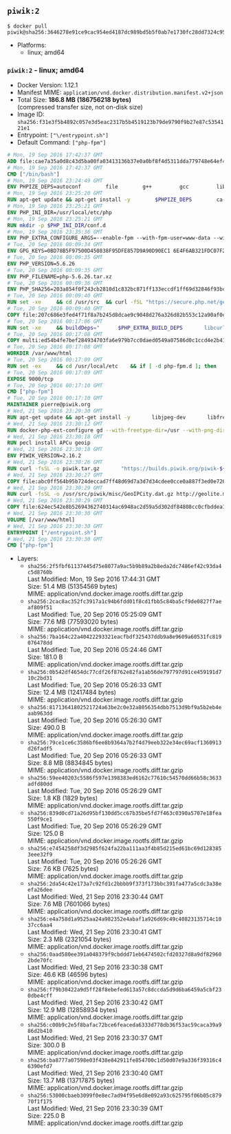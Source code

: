 ## `piwik:2`

```console
$ docker pull piwik@sha256:3646278e91ce9cac954ed4187dc989bd5b5f0ab7e1730fc28dd7324c95502cd9
```

-	Platforms:
	-	linux; amd64

### `piwik:2` - linux; amd64

-	Docker Version: 1.12.1
-	Manifest MIME: `application/vnd.docker.distribution.manifest.v2+json`
-	Total Size: **186.8 MB (186756218 bytes)**  
	(compressed transfer size, not on-disk size)
-	Image ID: `sha256:f31e3f5b4892c057e3d5eac2317b5b4519123b79de9790f9b27e87c5354121e1`
-	Entrypoint: `["\/entrypoint.sh"]`
-	Default Command: `["php-fpm"]`

```dockerfile
# Mon, 19 Sep 2016 17:42:37 GMT
ADD file:cae7a35a0d8c43d5ba00fa03413136b37e0a0bf8f4d5311dda779748e64ef425 in / 
# Mon, 19 Sep 2016 17:42:37 GMT
CMD ["/bin/bash"]
# Mon, 19 Sep 2016 23:24:49 GMT
ENV PHPIZE_DEPS=autoconf 		file 		g++ 		gcc 		libc-dev 		make 		pkg-config 		re2c
# Mon, 19 Sep 2016 23:25:20 GMT
RUN apt-get update && apt-get install -y 		$PHPIZE_DEPS 		ca-certificates 		curl 		libedit2 		libsqlite3-0 		libxml2 		xz-utils 	--no-install-recommends && rm -r /var/lib/apt/lists/*
# Mon, 19 Sep 2016 23:25:21 GMT
ENV PHP_INI_DIR=/usr/local/etc/php
# Mon, 19 Sep 2016 23:25:21 GMT
RUN mkdir -p $PHP_INI_DIR/conf.d
# Mon, 19 Sep 2016 23:35:36 GMT
ENV PHP_EXTRA_CONFIGURE_ARGS=--enable-fpm --with-fpm-user=www-data --with-fpm-group=www-data
# Tue, 20 Sep 2016 00:09:34 GMT
ENV GPG_KEYS=0BD78B5F97500D450838F95DFE857D9A90D90EC1 6E4F6AB321FDC07F2C332E3AC2BF0BC433CFC8B3
# Tue, 20 Sep 2016 00:09:35 GMT
ENV PHP_VERSION=5.6.26
# Tue, 20 Sep 2016 00:09:35 GMT
ENV PHP_FILENAME=php-5.6.26.tar.xz
# Tue, 20 Sep 2016 00:09:36 GMT
ENV PHP_SHA256=203a854f0f243cb2810d1c832bc871ff133eccdf1ff69d32846f93bc1bef58a8
# Tue, 20 Sep 2016 00:09:40 GMT
RUN set -xe 	&& cd /usr/src 	&& curl -fSL "https://secure.php.net/get/$PHP_FILENAME/from/this/mirror" -o php.tar.xz 	&& echo "$PHP_SHA256 *php.tar.xz" | sha256sum -c - 	&& curl -fSL "https://secure.php.net/get/$PHP_FILENAME.asc/from/this/mirror" -o php.tar.xz.asc 	&& export GNUPGHOME="$(mktemp -d)" 	&& for key in $GPG_KEYS; do 		gpg --keyserver ha.pool.sks-keyservers.net --recv-keys "$key"; 	done 	&& gpg --batch --verify php.tar.xz.asc php.tar.xz 	&& rm -r "$GNUPGHOME"
# Tue, 20 Sep 2016 00:09:40 GMT
COPY file:207c686e3fed4f71f8a7b245d8dcae9c9048d276a326d82b553c12a90af0c0ca in /usr/local/bin/ 
# Tue, 20 Sep 2016 00:17:06 GMT
RUN set -xe 	&& buildDeps=" 		$PHP_EXTRA_BUILD_DEPS 		libcurl4-openssl-dev 		libedit-dev 		libsqlite3-dev 		libssl-dev 		libxml2-dev 	" 	&& apt-get update && apt-get install -y $buildDeps --no-install-recommends && rm -rf /var/lib/apt/lists/* 		&& docker-php-source extract 	&& cd /usr/src/php 	&& ./configure 		--with-config-file-path="$PHP_INI_DIR" 		--with-config-file-scan-dir="$PHP_INI_DIR/conf.d" 				--disable-cgi 				--enable-ftp 		--enable-mbstring 		--enable-mysqlnd 				--with-curl 		--with-libedit 		--with-openssl 		--with-zlib 				$PHP_EXTRA_CONFIGURE_ARGS 	&& make -j"$(nproc)" 	&& make install 	&& { find /usr/local/bin /usr/local/sbin -type f -executable -exec strip --strip-all '{}' + || true; } 	&& make clean 	&& docker-php-source delete 		&& apt-get purge -y --auto-remove -o APT::AutoRemove::RecommendsImportant=false $buildDeps
# Tue, 20 Sep 2016 00:17:08 GMT
COPY multi:ed54b4fe7bef284934703fa6e979b7cc0daed0549a07586d0c1ccd4e2b41884a in /usr/local/bin/ 
# Tue, 20 Sep 2016 00:17:08 GMT
WORKDIR /var/www/html
# Tue, 20 Sep 2016 00:17:09 GMT
RUN set -ex 	&& cd /usr/local/etc 	&& if [ -d php-fpm.d ]; then 		sed 's!=NONE/!=!g' php-fpm.conf.default | tee php-fpm.conf > /dev/null; 		cp php-fpm.d/www.conf.default php-fpm.d/www.conf; 	else 		mkdir php-fpm.d; 		cp php-fpm.conf.default php-fpm.d/www.conf; 		{ 			echo '[global]'; 			echo 'include=etc/php-fpm.d/*.conf'; 		} | tee php-fpm.conf; 	fi 	&& { 		echo '[global]'; 		echo 'error_log = /proc/self/fd/2'; 		echo; 		echo '[www]'; 		echo '; if we send this to /proc/self/fd/1, it never appears'; 		echo 'access.log = /proc/self/fd/2'; 		echo; 		echo 'clear_env = no'; 		echo; 		echo '; Ensure worker stdout and stderr are sent to the main error log.'; 		echo 'catch_workers_output = yes'; 	} | tee php-fpm.d/docker.conf 	&& { 		echo '[global]'; 		echo 'daemonize = no'; 		echo; 		echo '[www]'; 		echo 'listen = [::]:9000'; 	} | tee php-fpm.d/zz-docker.conf
# Tue, 20 Sep 2016 00:17:09 GMT
EXPOSE 9000/tcp
# Tue, 20 Sep 2016 00:17:10 GMT
CMD ["php-fpm"]
# Tue, 20 Sep 2016 00:17:10 GMT
MAINTAINER pierre@piwik.org
# Wed, 21 Sep 2016 23:29:30 GMT
RUN apt-get update && apt-get install -y       libjpeg-dev       libfreetype6-dev       libgeoip-dev       libpng12-dev       libldap2-dev       ssmtp       zip  && rm -rf /var/lib/apt/lists/*
# Wed, 21 Sep 2016 23:30:12 GMT
RUN docker-php-ext-configure gd --with-freetype-dir=/usr --with-png-dir=/usr --with-jpeg-dir=/usr 	&& docker-php-ext-configure ldap --with-libdir=lib/x86_64-linux-gnu/  	&& docker-php-ext-install -j$(nproc) gd mbstring mysql pdo_mysql zip ldap
# Wed, 21 Sep 2016 23:30:18 GMT
RUN pecl install APCu geoip
# Wed, 21 Sep 2016 23:30:18 GMT
ENV PIWIK_VERSION=2.16.2
# Wed, 21 Sep 2016 23:30:26 GMT
RUN curl -fsSL -o piwik.tar.gz       "https://builds.piwik.org/piwik-${PIWIK_VERSION}.tar.gz"  && curl -fsSL -o piwik.tar.gz.asc       "https://builds.piwik.org/piwik-${PIWIK_VERSION}.tar.gz.asc"  && export GNUPGHOME="$(mktemp -d)"  && gpg --keyserver ha.pool.sks-keyservers.net --recv-keys 814E346FA01A20DBB04B6807B5DBD5925590A237  && gpg --batch --verify piwik.tar.gz.asc piwik.tar.gz  && rm -r "$GNUPGHOME" piwik.tar.gz.asc  && tar -xzf piwik.tar.gz -C /usr/src/  && rm piwik.tar.gz  && chfn -f 'Piwik Admin' www-data
# Wed, 21 Sep 2016 23:30:27 GMT
COPY file:abc0ff564b95b724deccad7ff48d69d7a3d7d34cdee0cce0a887f3ed0e726d21 in /usr/local/etc/php/php.ini 
# Wed, 21 Sep 2016 23:30:29 GMT
RUN curl -fsSL -o /usr/src/piwik/misc/GeoIPCity.dat.gz http://geolite.maxmind.com/download/geoip/database/GeoLiteCity.dat.gz  && gunzip /usr/src/piwik/misc/GeoIPCity.dat.gz
# Wed, 21 Sep 2016 23:30:29 GMT
COPY file:624ec542e8b52694362740314ac6948ac2d59a5d302df84808cc0cfbddea1e59 in /entrypoint.sh 
# Wed, 21 Sep 2016 23:30:30 GMT
VOLUME [/var/www/html]
# Wed, 21 Sep 2016 23:30:30 GMT
ENTRYPOINT ["/entrypoint.sh"]
# Wed, 21 Sep 2016 23:30:30 GMT
CMD ["php-fpm"]
```

-	Layers:
	-	`sha256:2f5fbf61137445d75e8077a9ac5b9b89a2b8eda2dc7486ef42c93da4c5d8760b`  
		Last Modified: Mon, 19 Sep 2016 17:44:31 GMT  
		Size: 51.4 MB (51354569 bytes)  
		MIME: application/vnd.docker.image.rootfs.diff.tar.gzip
	-	`sha256:2cac8ac352fc3917a1c94b6fdd01f8cd1fbb5c84ba5cf9de0827f7aeaf809f51`  
		Last Modified: Tue, 20 Sep 2016 05:25:09 GMT  
		Size: 77.6 MB (77593020 bytes)  
		MIME: application/vnd.docker.image.rootfs.diff.tar.gzip
	-	`sha256:7ba164c22a40422293321eacfbdf325437ddb9a8e9609a60531fc819076478dd`  
		Last Modified: Tue, 20 Sep 2016 05:24:46 GMT  
		Size: 181.0 B  
		MIME: application/vnd.docker.image.rootfs.diff.tar.gzip
	-	`sha256:0b542df4654dc77cdf26f8762e82fa1ab56de797797d91ce459191d710c2bd31`  
		Last Modified: Tue, 20 Sep 2016 05:26:33 GMT  
		Size: 12.4 MB (12417484 bytes)  
		MIME: application/vnd.docker.image.rootfs.diff.tar.gzip
	-	`sha256:81713641802521724a63be2c0e32a8056354dbb7513d9bf9a5b2eb4eaab963dd`  
		Last Modified: Tue, 20 Sep 2016 05:26:30 GMT  
		Size: 490.0 B  
		MIME: application/vnd.docker.image.rootfs.diff.tar.gzip
	-	`sha256:79ce1ce6c3586bf6ee8b9364a7b2f4d79eeb322e34ec69acf1360913d26fadf5`  
		Last Modified: Tue, 20 Sep 2016 05:26:33 GMT  
		Size: 8.8 MB (8834845 bytes)  
		MIME: application/vnd.docker.image.rootfs.diff.tar.gzip
	-	`sha256:59ee40203c5586f597e1398383ed6162c77610c54570dd66b58c3633adfd80dd`  
		Last Modified: Tue, 20 Sep 2016 05:26:29 GMT  
		Size: 1.8 KB (1829 bytes)  
		MIME: application/vnd.docker.image.rootfs.diff.tar.gzip
	-	`sha256:839d0cd71a26d95bf130dd5cc67b35be5fd7f463c0390a5707e18fea550f9ce1`  
		Last Modified: Tue, 20 Sep 2016 05:26:29 GMT  
		Size: 125.0 B  
		MIME: application/vnd.docker.image.rootfs.diff.tar.gzip
	-	`sha256:e7454258df3d2985f624fa22ba111aa3f4b85d215ed61bc69d1283853eee32f9`  
		Last Modified: Tue, 20 Sep 2016 05:26:26 GMT  
		Size: 7.6 KB (7625 bytes)  
		MIME: application/vnd.docker.image.rootfs.diff.tar.gzip
	-	`sha256:2da54c42e173a7c92fd1c2bbbb9f373f173bbc391fa477a5cdc3a38eefa26dee`  
		Last Modified: Wed, 21 Sep 2016 23:30:44 GMT  
		Size: 7.6 MB (7601066 bytes)  
		MIME: application/vnd.docker.image.rootfs.diff.tar.gzip
	-	`sha256:e4a758d1a9525aa24a982352e4abaf1a926d69c49c40823135714c1037cc6aa4`  
		Last Modified: Wed, 21 Sep 2016 23:30:41 GMT  
		Size: 2.3 MB (2321054 bytes)  
		MIME: application/vnd.docker.image.rootfs.diff.tar.gzip
	-	`sha256:0aad580ee391a048379f9cbddd71eb6474502cfd20327d8a9df829602bde70fc`  
		Last Modified: Wed, 21 Sep 2016 23:30:38 GMT  
		Size: 46.6 KB (46596 bytes)  
		MIME: application/vnd.docker.image.rootfs.diff.tar.gzip
	-	`sha256:f79b30422a9d5ff28f8ebefed613a57c8dccda5d9d6ba6459a5cbf230dbe4cff`  
		Last Modified: Wed, 21 Sep 2016 23:30:42 GMT  
		Size: 12.9 MB (12858934 bytes)  
		MIME: application/vnd.docker.image.rootfs.diff.tar.gzip
	-	`sha256:c00b9c2e5f8bafac72bce6feaceda6333d778db36f53ac59caca39a986d2b410`  
		Last Modified: Wed, 21 Sep 2016 23:30:37 GMT  
		Size: 300.0 B  
		MIME: application/vnd.docker.image.rootfs.diff.tar.gzip
	-	`sha256:ba8777a07598e03f438e842911fe854700c1d50d07e9a336f39316c46390efd7`  
		Last Modified: Wed, 21 Sep 2016 23:30:40 GMT  
		Size: 13.7 MB (13717875 bytes)  
		MIME: application/vnd.docker.image.rootfs.diff.tar.gzip
	-	`sha256:53000cbaeb3099f0e8ec7ad94f95e6d8e092a93c625795f06b05c87970f1f175`  
		Last Modified: Wed, 21 Sep 2016 23:30:39 GMT  
		Size: 225.0 B  
		MIME: application/vnd.docker.image.rootfs.diff.tar.gzip
